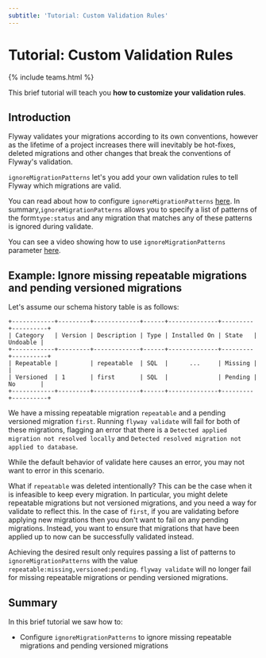 ```yaml
---
subtitle: 'Tutorial: Custom Validation Rules'
---
```


# Tutorial: Custom Validation Rules

{% include teams.html %}

This brief tutorial will teach you **how to customize your validation rules**.

## Introduction

Flyway validates your migrations according to its own conventions, however as the lifetime of a project increases there will inevitably be hot-fixes, deleted migrations and other changes that break the conventions of Flyway's validation.

`ignoreMigrationPatterns` let's you add your own validation rules to tell Flyway which migrations are valid.

You can read about how to configure `ignoreMigrationPatterns` [here](<Configuration/Flyway Namespace/Flyway Ignore Migration Patterns Setting>).
In summary,`ignoreMigrationPatterns` allows you to specify a list of patterns of the form`type:status` and any migration that matches any of these patterns is ignored during validate.

You can see a video showing how to use `ignoreMigrationPatterns` parameter [here](https://documentation.red-gate.com/fd/customize-validation-rules-with-ignoremigrationpatterns-212140651.html).

## Example: Ignore missing repeatable migrations and pending versioned migrations

Let's assume our schema history table is as follows:

```
+------------+---------+-------------+------+--------------+---------+----------+
| Category   | Version | Description | Type | Installed On | State   | Undoable |
+------------+---------+-------------+------+--------------+---------+----------+
| Repeatable |         | repeatable  | SQL  |      ...     | Missing |          |
| Versioned  | 1       | first       | SQL  |              | Pending | No       |
+------------+---------+-------------+------+--------------+---------+----------+
```

We have a missing repeatable migration `repeatable` and a pending versioned migration `first`.
Running `flyway validate` will fail for both of these migrations, flagging an error that there is a `Detected applied migration not resolved locally` and `Detected resolved migration not applied to database`.

While the default behavior of validate here causes an error, you may not want to error in this scenario.

What if `repeatable` was deleted intentionally? This can be the case when it is infeasible to keep every migration. In particular, you might delete repeatable migrations but not versioned migrations, and you need a way for validate to reflect this. In the case of `first`, if you are validating before applying new migrations then you don't want to fail on any pending migrations. Instead, you want to ensure that migrations that have been applied up to now can be successfully validated instead.

Achieving the desired result only requires passing a list of patterns to `ignoreMigrationPatterns` with the value `repeatable:missing,versioned:pending`. `flyway validate` will no longer fail for missing repeatable migrations or pending versioned migrations.

## Summary

In this brief tutorial we saw how to:

- Configure `ignoreMigrationPatterns` to ignore missing repeatable migrations and pending versioned migrations
